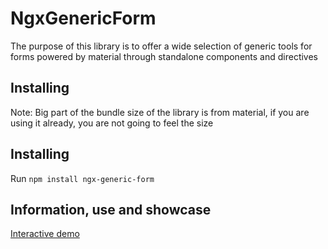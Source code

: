 # NgxGenericForm

The purpose of this library is to offer a wide selection of generic tools for forms powered by material through standalone components and directives

## Installing

Note: Big part of the bundle size of the library is from material, if you are using it already, you
are not going to feel the size

## Installing

Run `npm install ngx-generic-form`

## Information, use and showcase

[Interactive demo](https://aramirezj.github.io/ngx-generic-form/)